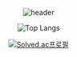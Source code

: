 

<div align = "center">
  
![header](https://capsule-render.vercel.app/api?type=waving&color=9ec5ce&height=150&section=header&text=~ing💡&fontColor=ffebeb&fontSize=70&animation=twinkling&fontAlignY=42&fontAlign=85)
  
![Top Langs](https://github-readme-stats.vercel.app/api/top-langs/?username=may-eelb&layout=compact&theme=dracula)

[![Solved.ac프로필](http://mazassumnida.wtf/api/v2/generate_badge?boj=mayeelb)](https://solved.ac/mayeelb)

</div>
